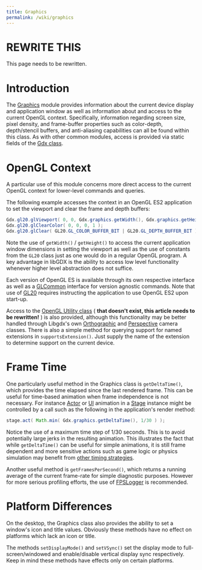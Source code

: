 ```yaml
---
title: Graphics
permalink: /wiki/graphics
---
```

# REWRITE THIS #
This page needs to be rewritten.

# Introduction #

The [Graphics](http://libgdx.badlogicgames.com/nightlies/docs/api/com/badlogic/gdx/Graphics.html) module provides information about the current device display and application window as well as information about and access to the current OpenGL context. Specifically, information regarding screen size, pixel density, and frame-buffer properties such as color-depth, depth/stencil buffers, and anti-aliasing capabilities can all be found within this class. As with other common modules, access is provided via static fields of the [Gdx class](http://libgdx.badlogicgames.com/nightlies/docs/api/com/badlogic/gdx/Gdx.html).

# OpenGL Context #

A particular use of this module concerns more direct access to the current OpenGL context for lower-level commands and queries.

The following example accesses the context in an OpenGL ES2 application to set the viewport and clear the frame and depth buffers:

```java
Gdx.gl20.glViewport( 0, 0, Gdx.graphics.getWidth(), Gdx.graphics.getHeight() );
Gdx.gl20.glClearColor( 0, 0, 0, 1 );
Gdx.gl20.glClear( GL20.GL_COLOR_BUFFER_BIT | GL20.GL_DEPTH_BUFFER_BIT );
```

Note the use of `getWidth()` / `getHeight()` to access the current application window dimensions in setting the viewport as well as the use of constants from the `GL20` class just as one would do in a regular OpenGL program. A key advantage in libGDX is the ability to access low level functionality whenever higher level abstraction does not suffice.

Each version of OpenGL ES is available through its own respective interface as well as a [GLCommon](http://libgdx.badlogicgames.com/nightlies/docs/api/com/badlogic/gdx/graphics/GLCommon.html) interface for version agnostic commands. Note that use of [GL20](http://libgdx.badlogicgames.com/nightlies/docs/api/com/badlogic/gdx/graphics/GL20.html) requires instructing the application to use OpenGL ES2 upon start-up.

Access to the [OpenGL Utility class](https://github.com/libgdx/libgdx/tree/master/gdx/src/com/badlogic/gdx/graphics/GLU.java) ( **that doesn't exist, this article needs to be rewritten!** ) is also provided, although this functionality may be better handled through Libgdx's own [Orthographic](https://github.com/libgdx/libgdx/tree/master/gdx/src/com/badlogic/gdx/graphics/OrthographicCamera.java) and [Perspective](https://github.com/libgdx/libgdx/tree/master/gdx/src/com/badlogic/gdx/graphics/PerspectiveCamera.java) camera classes. There is also a simple method for querying support for named extensions in `supportsExtension()`. Just supply the name of the extension to determine support on the current device.

# Frame Time #

One particularly useful method in the Graphics class is `getDeltaTime()`, which provides the time elapsed since the last rendered frame. This can be useful for time-based animation when frame independence is not necessary. For instance [Actor](https://github.com/libgdx/libgdx/tree/master/gdx/src/com/badlogic/gdx/scenes/scene2d/Actor.java) or [UI](https://github.com/libgdx/libgdx/tree/master/gdx/src/com/badlogic/gdx/#gdx%2Fscenes%2Fscene2d%2Fui) animation in a [Stage](https://github.com/libgdx/libgdx/tree/master/gdx/src/com/badlogic/gdx/scenes/scene2d/Stage.java) instance might be controlled by a call such as the following in the application's render method:

```java
stage.act( Math.min( Gdx.graphics.getDeltaTime(), 1/30 ) );
```

Notice the use of a maximum time step of 1/30 seconds. This is to avoid potentially large jerks in the resulting animation. This illustrates the fact that while `getDeltaTime()` can be useful for simple animations, it is still frame dependent and more sensitive actions such as game logic or physics simulation may benefit from [other timing strategies](http://gafferongames.com/game-physics/fix-your-timestep/).

Another useful method is `getFramesPerSecond()`, which returns a running average of the current frame-rate for simple diagnostic purposes. However for more serious profiling efforts, the use of [FPSLogger](https://github.com/libgdx/libgdx/tree/master/gdx/src/com/badlogic/gdx/graphics/FPSLogger.java) is recommended.

# Platform Differences #

On the desktop, the Graphics class also provides the ability to set a window's icon and title values. Obviously these methods have no effect on platforms which lack an icon or title.

The methods `setDisplayMode()` and `setVSync()` set the display mode to full-screen/windowed and enable/disable vertical display sync respectively. Keep in mind these methods have effects only on certain platforms.